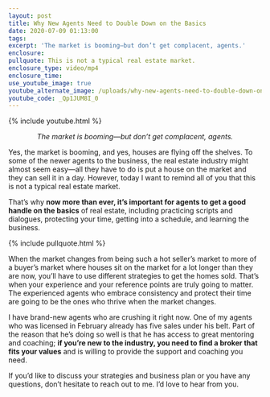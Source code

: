 ```yaml
---
layout: post
title: Why New Agents Need to Double Down on the Basics
date: 2020-07-09 01:13:00
tags:
excerpt: 'The market is booming—but don’t get complacent, agents.'
enclosure:
pullquote: This is not a typical real estate market.
enclosure_type: video/mp4
enclosure_time:
use_youtube_image: true
youtube_alternate_image: /uploads/why-new-agents-need-to-double-down-on-the-basics-yt.jpg
youtube_code: _Qp1JUM8I_0
---
```


{% include youtube.html %}

<p style="text-align:center;"><em>The market is booming—but don’t get complacent, agents.</em></p>

Yes, the market is booming, and yes, houses are flying off the shelves. To some of the newer agents to the business, the real estate industry might almost seem easy—all they have to do is put a house on the market and they can sell it in a day. However, today I want to remind all of you that this is not a typical real estate market.&nbsp;

That’s why **now more than ever, it’s important for agents to get a good handle on the basics** of real estate, including practicing scripts and dialogues, protecting your time, getting into a schedule, and learning the business.

{% include pullquote.html %}

When the market changes from being such a hot seller’s market to more of a buyer’s market where houses sit on the market for a lot longer than they are now, you’ll have to use different strategies to get the homes sold. That’s when your experience and your reference points are truly going to matter. The experienced agents who embrace consistency and protect their time are going to be the ones who thrive when the market changes.

I have brand-new agents who are crushing it right now. One of my agents who was licensed in February already has five sales under his belt. Part of the reason that he’s doing so well is that he has access to great mentoring and coaching; **if you’re new to the industry, you need to find a broker that fits your values** and is willing to provide the support and coaching you need.

If you’d like to discuss your strategies and business plan or you have any questions, don’t hesitate to reach out to me. I’d love to hear from you.